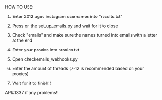 HOW TO USE:

1. Enter 2012 aged instagram usernames into "results.txt"

2. Press on the set_up_emails.py and wait for it to close

3. Check "emails" and make sure the names turned into emails with a letter at the end

4. Enter your proxies into proxies.txt

5. Open checkemails_webhooks.py

6. Enter the amount of threads (7-12 is recommended based on your proxies)

7. Wait for it to finish!!

API#1337 if any problems!!
